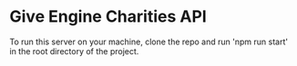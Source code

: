 # Give Engine Charities API
To run this server on your machine, clone the repo and run 'npm run start' in the root directory of the project.
